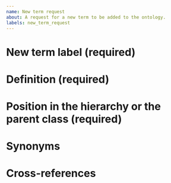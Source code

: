 ```yaml
---
name: New term request
about: A request for a new term to be added to the ontology.
labels: new_term_request
---
```

# New term label (required)

# Definition (required)

# Position in the hierarchy or the parent class (required)

# Synonyms

# Cross-references

